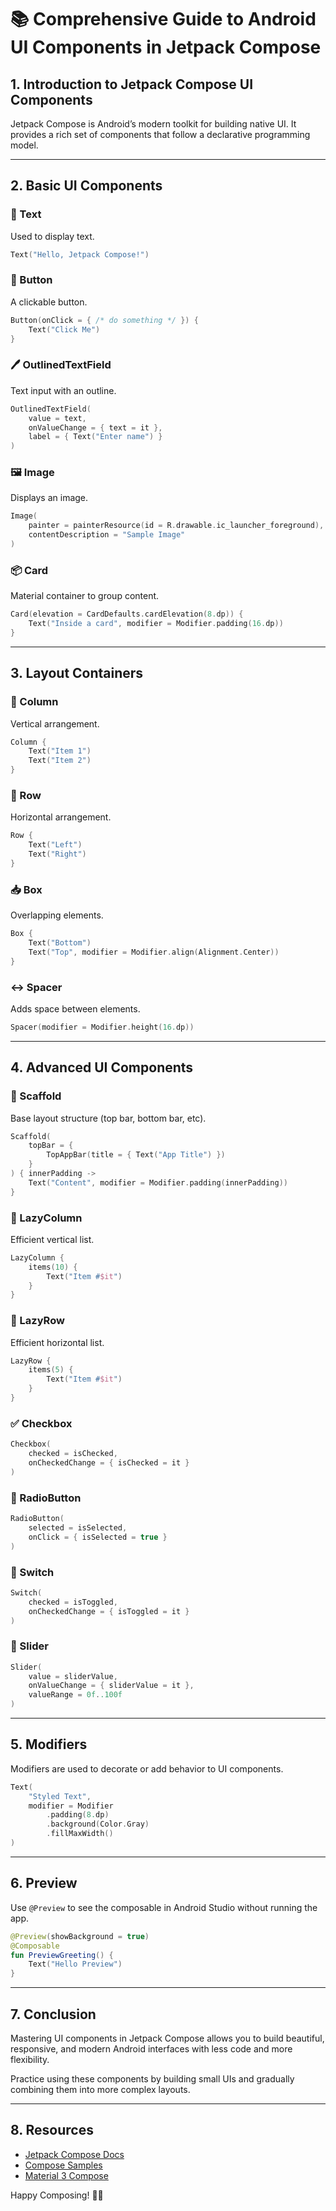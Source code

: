 # 📚 Comprehensive Guide to Android UI Components in Jetpack Compose

## 1. Introduction to Jetpack Compose UI Components
Jetpack Compose is Android’s modern toolkit for building native UI. It provides a rich set of components that follow a declarative programming model.

---

## 2. Basic UI Components

### 📝 Text
Used to display text.
```kotlin
Text("Hello, Jetpack Compose!")
```

### 🔘 Button
A clickable button.
```kotlin
Button(onClick = { /* do something */ }) {
    Text("Click Me")
}
```

### 🖊️ OutlinedTextField
Text input with an outline.
```kotlin
OutlinedTextField(
    value = text,
    onValueChange = { text = it },
    label = { Text("Enter name") }
)
```

### 🖼️ Image
Displays an image.
```kotlin
Image(
    painter = painterResource(id = R.drawable.ic_launcher_foreground),
    contentDescription = "Sample Image"
)
```

### 📦 Card
Material container to group content.
```kotlin
Card(elevation = CardDefaults.cardElevation(8.dp)) {
    Text("Inside a card", modifier = Modifier.padding(16.dp))
}
```

---

## 3. Layout Containers

### 🔲 Column
Vertical arrangement.
```kotlin
Column {
    Text("Item 1")
    Text("Item 2")
}
```

### 🔳 Row
Horizontal arrangement.
```kotlin
Row {
    Text("Left")
    Text("Right")
}
```

### 📥 Box
Overlapping elements.
```kotlin
Box {
    Text("Bottom")
    Text("Top", modifier = Modifier.align(Alignment.Center))
}
```

### ↔️ Spacer
Adds space between elements.
```kotlin
Spacer(modifier = Modifier.height(16.dp))
```

---

## 4. Advanced UI Components

### 🧭 Scaffold
Base layout structure (top bar, bottom bar, etc).
```kotlin
Scaffold(
    topBar = {
        TopAppBar(title = { Text("App Title") })
    }
) { innerPadding ->
    Text("Content", modifier = Modifier.padding(innerPadding))
}
```

### 🧱 LazyColumn
Efficient vertical list.
```kotlin
LazyColumn {
    items(10) {
        Text("Item #$it")
    }
}
```

### 🧱 LazyRow
Efficient horizontal list.
```kotlin
LazyRow {
    items(5) {
        Text("Item #$it")
    }
}
```

### ✅ Checkbox

```kotlin
Checkbox(
    checked = isChecked,
    onCheckedChange = { isChecked = it }
)
```

### 🔘 RadioButton
```kotlin
RadioButton(
    selected = isSelected,
    onClick = { isSelected = true }
)
```

### 🧩 Switch
```kotlin
Switch(
    checked = isToggled,
    onCheckedChange = { isToggled = it }
)
```

### 🔢 Slider
```kotlin
Slider(
    value = sliderValue,
    onValueChange = { sliderValue = it },
    valueRange = 0f..100f
)
```

---

## 5. Modifiers
Modifiers are used to decorate or add behavior to UI components.
```kotlin
Text(
    "Styled Text",
    modifier = Modifier
        .padding(8.dp)
        .background(Color.Gray)
        .fillMaxWidth()
)
```

---

## 6. Preview
Use `@Preview` to see the composable in Android Studio without running the app.
```kotlin
@Preview(showBackground = true)
@Composable
fun PreviewGreeting() {
    Text("Hello Preview")
}
```

---

## 7. Conclusion
Mastering UI components in Jetpack Compose allows you to build beautiful, responsive, and modern Android interfaces with less code and more flexibility.

Practice using these components by building small UIs and gradually combining them into more complex layouts.

---

## 8. Resources
- [Jetpack Compose Docs](https://developer.android.com/jetpack/compose)
- [Compose Samples](https://github.com/android/compose-samples)
- [Material 3 Compose](https://developer.android.com/jetpack/compose/material3)

Happy Composing! 🎨📱

